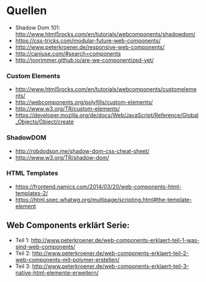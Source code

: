 # Quellen

- Shadow Dom 101: http://www.html5rocks.com/en/tutorials/webcomponents/shadowdom/
- https://css-tricks.com/modular-future-web-components/
- http://www.peterkroener.de/responsive-web-components/
- http://caniuse.com/#search=components
- http://jonrimmer.github.io/are-we-componentized-yet/

### Custom Elements
- http://www.html5rocks.com/en/tutorials/webcomponents/customelements/
- http://webcomponents.org/polyfills/custom-elements/
- http://www.w3.org/TR/custom-elements/
- https://developer.mozilla.org/de/docs/Web/JavaScript/Reference/Global_Objects/Object/create

### ShadowDOM
- http://robdodson.me/shadow-dom-css-cheat-sheet/
- http://www.w3.org/TR/shadow-dom/

### HTML Templates
- https://frontend.namics.com/2014/03/20/web-components-html-templates-2/
- https://html.spec.whatwg.org/multipage/scripting.html#the-template-element


## Web Components erklärt Serie:

- Teil 1: http://www.peterkroener.de/web-components-erklaert-teil-1-was-sind-web-components/
- Teil 2: http://www.peterkroener.de/web-components-erklaert-teil-2-web-components-mit-polymer-erstellen/
- Teil 3: http://www.peterkroener.de/web-components-erklaert-teil-3-native-html-elemente-erweitern/
